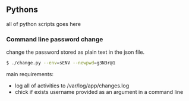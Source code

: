 ## Pythons

all of python scripts goes here

### Command line password change
change the password stored as plain text in the json file.
```sh
$ ./change.py --env=sENV --newpwd=g3N3r@1
```
main requirements:

  - log all of activities to /var/log/app/changes.log
  - chick if exists username provided as an argument in a command line


